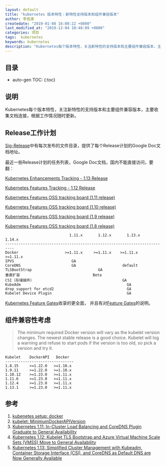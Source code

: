 ```yaml
---
layout: default
title: "kubernetes 版本特性：新特性支持版本和组件兼容版本"
author: 李佶澳
createdate: "2019-01-08 16:00:22 +0800"
last_modified_at: "2019-12-04 10:48:09 +0800"
categories: 项目
tags:  kubernetes
keywords: kubernetes
description: "Kubernetes每个版本特性，关注新特性的支持版本和主要组件兼容版本，主要收集文档连接"
---
```


## 目录
* auto-gen TOC:
{:toc}

## 说明

Kubernetes每个版本特性，关注新特性的支持版本和主要组件兼容版本，主要收集文档连接，根据工作情况随时更新。

## Release工作计划

[Sig-Release](https://github.com/kubernetes/sig-release/tree/master/releases)中有每次发布的文件目录，提供了每个Release计划的Google Doc文档地址。

最近一些Release计划的任务列表，Google Doc文档，国内不能直接访问，要翻：

[Kubernetes Enhancements Tracking - 1.13 Release](https://docs.google.com/spreadsheets/d/1_nPzArx7ptlrNfwQpLGUoTYLQ9XULnMAJbT8UBuPlYs/edit#gid=0)

[Kubernetes Features Tracking - 1.12 Release](https://docs.google.com/spreadsheets/d/177LIKnO3yUmE0ryIg9OBek54Y-abw8OE8pq-9QgnGM4/edit#gid=0)

[Kubernetes Features OSS tracking board (1.11 release)](https://docs.google.com/spreadsheets/d/16N9KSlxWwxUA2gV6jvuW9N8tPRHzNhu1-RYY4Y0RZLs/edit#gid=0)

[Kubernetes Features OSS tracking board (1.10 release)](https://docs.google.com/spreadsheets/d/17bZrKTk8dOx5nomLrD1-93uBfajK5JS-v1o-nCLJmzE/edit#gid=0)

[Kubernetes Features OSS tracking board (1.9 release)](https://docs.google.com/spreadsheets/d/1WmMJmqLvfIP8ERqgLtkKuE_Q2sVxX8ZrEcNxlVIJnNc/edit#gid=0)

[Kubernetes Features OSS tracking board (1.8 release)](https://docs.google.com/spreadsheets/d/1AFksRDgAt6BGA3OjRNIiO3IyKmA-GU7CXaxbihy48ns/edit#gid=0)


```
                             1.11.x       1.12.x       1.13.x     1.14.x    
--------------------------------------------------------------------------
Docker                     >=1.11.x     >=1.11.x    >=1.11.x     >=1.11.x
IPVS                          GA
CoreDNS                       GA                     default
TLSBootStrap                              GA
垂直扩容                                 Beta
CSI（存储插件）                                        GA
KubeAdm                                                GA
drop support for etcd2                                 GA
Kubelet Device Plugin                                  GA
```

[Kubernetes Feature Gates](https://kubernetes.io/docs/reference/command-line-tools-reference/feature-gates/#overview)收录的更全面，
并且有对[Feature Gates](https://kubernetes.io/docs/reference/command-line-tools-reference/feature-gates/#feature-gates)的说明。

## 组件兼容性考虑

>The minimum required Docker version will vary as the kubelet version changes. 
>The newest stable release is a good choice. 
>Kubelet will log a warning and refuse to start pods if the version is too old, so pick a version and try it.

	Kubelet    DockerAPI   Docker
	-------------------------------
	1.8.15     >=1.22.0   >=1.10.x
	1.9.11     >=1.22.0   >=1.10.x
	1.10.12    >=1.23.0   >=1.11.x
	1.11.6     >=1.23.0   >=1.11.x
	1.12.4     >=1.23.0   >=1.11.x
	1.13.1     >=1.23.0   >=1.11.x

## 参考

1. [kubenetes setup: docker][1]
2. [kubelet: MinimumDockerAPIVersion][2]
3. [Kubernetes 1.11: In-Cluster Load Balancing and CoreDNS Plugin Graduate to General Availability][3]
4. [Kubernetes 1.12: Kubelet TLS Bootstrap and Azure Virtual Machine Scale Sets (VMSS) Move to General Availability][4]
5. [Kubernetes 1.13: Simplified Cluster Management with Kubeadm, Container Storage Interface (CSI), and CoreDNS as Default DNS are Now Generally Available][5]

[1]: https://kubernetes.io/docs/setup/scratch/#docker "kubenetes setup: docker"
[2]: https://github.com/kubernetes/kubernetes/blob/master/pkg/kubelet/dockershim/libdocker/client.go "Kubernetes: MinimumDockerAPIVersion"
[3]: https://kubernetes.io/blog/2018/06/27/kubernetes-1.11-release-announcement/ "Kubernetes 1.11: In-Cluster Load Balancing and CoreDNS Plugin Graduate to General Availability"
[4]: https://kubernetes.io/blog/2018/09/27/kubernetes-1.12-kubelet-tls-bootstrap-and-azure-virtual-machine-scale-sets-vmss-move-to-general-availability/ "Kubernetes 1.12: Kubelet TLS Bootstrap and Azure Virtual Machine Scale Sets (VMSS) Move to General Availability"
[5]: https://kubernetes.io/blog/2018/12/03/kubernetes-1-13-release-announcement/ "Kubernetes 1.13: Simplified Cluster Management with Kubeadm, Container Storage Interface (CSI), and CoreDNS as Default DNS are Now Generally Available"
